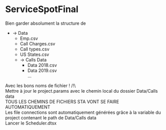 # ServiceSpotFinal

Bien garder absolument la structure de <br>
- -> Data 
  - Emp.csv <br>
  - Call Charges.csv <br>
  - Call types.csv <br>
  - US States.csv <br>
  - -> Calls Data <br>
    - Data 2018.csv <br>
    - Data 2019.csv <br>
    ... <br>

Avec les bons noms de fichier ! /!\\  <br>
Mettre à jour le project.params avec le chemin local du dossier Data/Calls data<br>
TOUS LES CHEMINS DE FICHIERS STA VONT SE FAIRE AUTOMATIQUEMENT <br>
Les file connections sont automatiquement générées grâce à la variable du project contenant le path de Data/Calls data <br>
Lancer le Scheduler.dtsx
